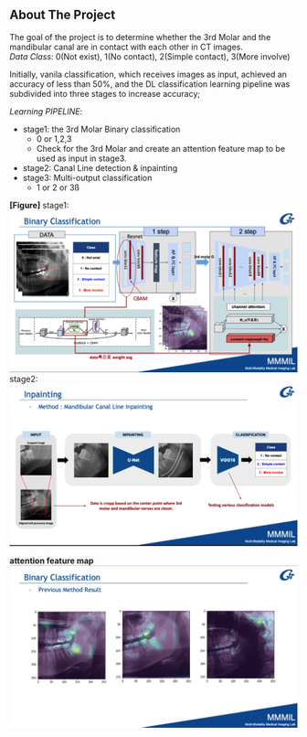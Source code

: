 ## About The Project

The goal of the project is to determine whether the 3rd Molar and the mandibular canal are in contact with each other in CT images.   
*Data Class*: 0(Not exist), 1(No contact), 2(Simple contact), 3(More involve)

Initially, vanila classification, which receives images as input, achieved an accuracy of less than 50%, and the DL classification learning pipeline was subdivided into three stages to increase accuracy;

*Learning PIPELINE*:
- stage1: the 3rd Molar Binary classification
  - 0 or 1,2,3
  - Check for the 3rd Molar and create an attention feature map to be used as input in stage3.   
- stage2: Canal Line detection & inpainting 
- stage3: Multi-output classification
  - 1 or 2 or 3ß

**[Figure]**
stage1:   
![stage1](./src/stage1.png)   
stage2:   
![stage2](./src/stage2.png) 

**attention feature map**
![stage1ouput](./src/stage1output.png)  

